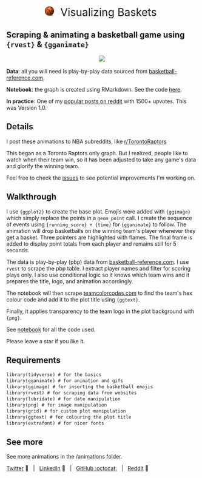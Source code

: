 <h1 style="font-weight:normal" align="center">
    <img src=https://github.com/imjakedaniels/raptors_animation/blob/master/emoji/basketball.png alt="Zhi" width=27>
  &nbsp;Visualizing Baskets&nbsp;
</h1>

## Scraping & animating a basketball game using `{rvest}` & `{gganimate}` 

<p align="center">
  <img src="https://github.com/imjakedaniels/raptors_animation/blob/master/animations/Toronto Raptors_Cleveland Cavaliers-20191231.gif">
</p>

**Data**: all you will need is play-by-play data sourced from [basketball-reference.com](https://www.basketball-reference.com/boxscores/pbp/201912260OKC.html).

**Notebook**: the graph is created using RMarkdown. See the code [here](https://github.com/imjakedaniels/raptors_animation/blob/master/raptors_animation.Rmd).

**In practice**: One of my [popular posts on reddit](https://www.reddit.com/r/torontoraptors/comments/eemlz4/what_a_comeback_vs_dallas/) with 1500+ upvotes. This was Version 1.0.

## Details

I post these animations to NBA subreddits, like [r/TorontoRaptors](https://www.reddit.com/r/torontoraptors/)

This began as a Toronto Raptors only graph. But I realized, people like to watch when their team win, so it has been adjusted to take any game's data and glorify the winning team. 

Feel free to check the [issues](https://github.com/imjakedaniels/raptors_animation/issues) to see potential improvements I'm working on.

## Walkthrough

I use `{ggplot2}` to create the base plot. Emojis were added with `{ggimage}` which simply replace the points in a `geom_point` call. I create the sequence of events using `{running_score} + {time}` for `{gganimate}` to follow. The animation will drop basketballs on the winning team's player whenever they get a basket. Three pointers are highlighted with flames. The final frame is added to display point totals from each player and remains still for 5 seconds.

The data is play-by-play (pbp) data from [basketball-reference.com](https://www.basketball-reference.com/boxscores/pbp/201912250TOR.html). I use `rvest` to scrape the pbp table. I extract player names and filter for scoring plays only. I also use conditional logic so it knows which team wins and it prepares the title, logo, and animation accordingly. 

The notebook will then scrape [teamcolorcodes.com](https://teamcolorcodes.com/nba-team-color-codes/) to find the team's hex colour code and add it to the plot title using `{ggtext}`.

Finally, it applies transparency to the team logo in the plot background with `{png}`.

See [notebook](https://github.com/imjakedaniels/raptors_animation/blob/master/raptors_animation.Rmd) for all the code used.

Please leave a star if you like it.

## Requirements

```
library(tidyverse) # for the basics
library(gganimate) # for animation and gifs
library(ggimage) # for inserting the basketball emojis
library(rvest) # for scraping data from websites
library(lubridate) # for date manipulation
library(png) # for image manipulation
library(grid) # for custom plot manipulation
library(ggtext) # for colouring the plot title
library(extrafont) # for nicer fonts
```

## See more 

See more animations in the /animations folder.

[Twitter][Twitter] :speech_balloon:&nbsp;&nbsp;&nbsp;|&nbsp;&nbsp;&nbsp;[LinkedIn][LinkedIn] :necktie:&nbsp;&nbsp;&nbsp;|&nbsp;&nbsp;&nbsp;[GitHub :octocat:][GitHub]&nbsp;&nbsp;&nbsp;|&nbsp;&nbsp;&nbsp;[Reddit][Reddit] :link:

</div>

<!--
Quick Link 
-->

[Twitter]:https://twitter.com/datajake
[LinkedIn]:https://www.linkedin.com/in/imjakedaniels/
[GitHub]:https://github.com/imjakedaniels
[Reddit]:https://www.reddit.com/user/imjakedaniels
